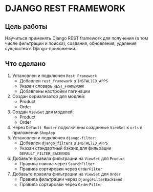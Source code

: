 # DJANGO REST FRAMEWORK #

## Цель работы

Научиться применять Django REST framework для получения (в том числе фильтрации и поиска), создания, обновления, удаления сущностей в Django-приложении.

## Что сделано

1. Установлен и подключен `Rest Framework` 
   - Добавлен `rest_framework` в `INSTALlED_APPS`
   - Указан словарь `REST_FRAMEWORK`
   - Добавлены настройки пагинации 
2. Создан сериализатор для модлей:
   - Product
   - Order
3. Создан `ViewSet` для моделей:
   - Product
   - Order
4. Через `Default Router` подключены созданные `ViewSet` к `urls` в приложении `ShopApp`
5. Установлен и подключен `django-filter`:
   - Добавлен `django_filters` в `INSTALlED_APPS`    
   - Указан стандартный бэкэнд для фильрации `DEFAULT_FILTER_BACKENDS`
6. Добавьте правила фильтрации на `ViewSet` для `Product`
   - Правила поиска через `SearchFilter`
   - Правила сортировки через `OrderFilter`
7. Добавьте правила фильтрации на `ViewSet` для `Order`
   - Правила фильтрации через `DjangoFilterBackEend`
   - Правила сортировки через `OrderFilter`